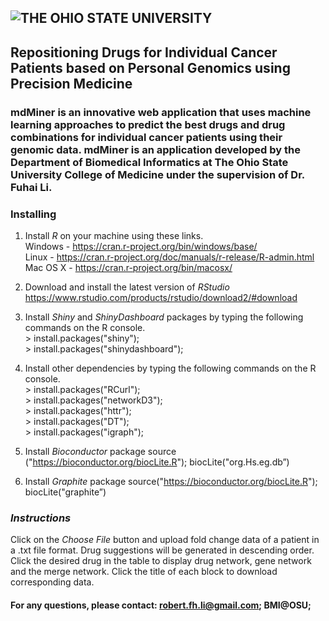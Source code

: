 ## <img src="https://www.osu.edu/assets/site/images/osu-logo.png" alt="THE OHIO STATE UNIVERSITY">
## Repositioning Drugs for Individual Cancer Patients based on Personal Genomics using Precision Medicine

### mdMiner is an innovative web application that uses machine learning approaches to predict the best drugs and drug combinations for individual cancer patients using their genomic data. mdMiner is an application developed by the Department of Biomedical Informatics at The Ohio State University College of Medicine under the supervision of Dr. Fuhai Li. 

 
### **Installing** 
1) Install *R* on your machine using these links.  
Windows - https://cran.r-project.org/bin/windows/base/  
Linux - https://cran.r-project.org/doc/manuals/r-release/R-admin.html  
Mac OS X - https://cran.r-project.org/bin/macosx/

2) Download and install the latest version of *RStudio*  
https://www.rstudio.com/products/rstudio/download2/#download 

3) Install *Shiny* and *ShinyDashboard* packages by typing the following commands on the R console.  
\> install.packages("shiny");  
\> install.packages("shinydashboard");  

4) Install other dependencies by typing the following commands on the R console.  
\> install.packages("RCurl");  
\> install.packages("networkD3");  
\> install.packages("httr");  
\> install.packages("DT");  
\> install.packages("igraph");

5) Install *Bioconductor* package 
source ("https://bioconductor.org/biocLite.R"); biocLite("org.Hs.eg.db”)

6) Install *Graphite* package 
source("https://bioconductor.org/biocLite.R");
biocLite("graphite”)

### *Instructions*

Click on the *Choose File* button and upload fold change data of a patient in a .txt file format. 
Drug suggestions will be generated in descending order. 
Click the desired drug  in the table to display drug network, gene network and the merge network. 
Click the title of each block to download corresponding data.

#### For any questions, please contact: robert.fh.li@gmail.com; BMI@OSU;
